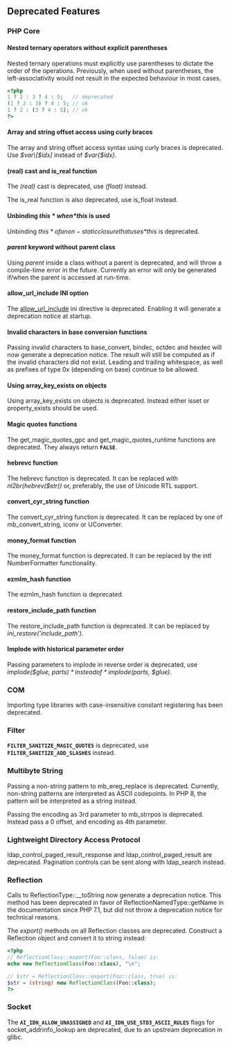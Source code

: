 Deprecated Features
-------------------

### PHP Core

#### Nested ternary operators without explicit parentheses

Nested ternary operations must explicitly use parentheses to dictate the
order of the operations. Previously, when used without parentheses, the
left-associativity would not result in the expected behaviour in most
cases.

``` php
<?php
1 ? 2 : 3 ? 4 : 5;   // deprecated
(1 ? 2 : 3) ? 4 : 5; // ok
1 ? 2 : (3 ? 4 : 5); // ok
?>
```

#### Array and string offset access using curly braces

The array and string offset access syntax using curly braces is
deprecated. Use *$var\[$idx\]* instead of *$var{$idx}*.

#### (real) cast and <span class="function">is\_real</span> function

The *(real)* cast is deprecated, use *(float)* instead.

The <span class="function">is\_real</span> function is also deprecated,
use <span class="function">is\_float</span> instead.

#### Unbinding *$this* when *$this* is used

Unbinding *$this* of a non-static closure that uses *$this* is
deprecated.

#### *parent* keyword without parent class

Using *parent* inside a class without a parent is deprecated, and will
throw a compile-time error in the future. Currently an error will only
be generated if/when the parent is accessed at run-time.

#### allow\_url\_include INI option

The <a href="/filesystem/setup.html#" class="link">allow_url_include</a>
ini directive is deprecated. Enabling it will generate a deprecation
notice at startup.

#### Invalid characters in base conversion functions

Passing invalid characters to <span
class="function">base\_convert</span>, <span
class="function">bindec</span>, <span class="function">octdec</span> and
<span class="function">hexdec</span> will now generate a deprecation
notice. The result will still be computed as if the invalid characters
did not exist. Leading and trailing whitespace, as well as prefixes of
type 0x (depending on base) continue to be allowed.

#### Using <span class="function">array\_key\_exists</span> on objects

Using <span class="function">array\_key\_exists</span> on objects is
deprecated. Instead either <span class="function">isset</span> or <span
class="function">property\_exists</span> should be used.

#### Magic quotes functions

The <span class="function">get\_magic\_quotes\_gpc</span> and <span
class="function">get\_magic\_quotes\_runtime</span> functions are
deprecated. They always return **`FALSE`**.

#### <span class="function">hebrevc</span> function

The <span class="function">hebrevc</span> function is deprecated. It can
be replaced with *nl2br(hebrev($str))* or, preferably, the use of
Unicode RTL support.

#### <span class="function">convert\_cyr\_string</span> function

The <span class="function">convert\_cyr\_string</span> function is
deprecated. It can be replaced by one of <span
class="function">mb\_convert\_string</span>, <span
class="function">iconv</span> or <span
class="classname">UConverter</span>.

#### <span class="function">money\_format</span> function

The <span class="function">money\_format</span> function is deprecated.
It can be replaced by the intl <span
class="classname">NumberFormatter</span> functionality.

#### <span class="function">ezmlm\_hash</span> function

The <span class="function">ezmlm\_hash</span> function is deprecated.

#### <span class="function">restore\_include\_path</span> function

The <span class="function">restore\_include\_path</span> function is
deprecated. It can be replaced by *ini\_restore('include\_path')*.

#### Implode with historical parameter order

Passing parameters to <span class="function">implode</span> in reverse
order is deprecated, use *implode($glue, $parts)* instead of
*implode($parts, $glue)*.

### COM

Importing type libraries with case-insensitive constant registering has
been deprecated.

### Filter

**`FILTER_SANITIZE_MAGIC_QUOTES`** is deprecated, use
**`FILTER_SANITIZE_ADD_SLASHES`** instead.

### Multibyte String

Passing a non-string pattern to <span
class="function">mb\_ereg\_replace</span> is deprecated. Currently,
non-string patterns are interpreted as ASCII codepoints. In PHP 8, the
pattern will be interpreted as a string instead.

Passing the encoding as 3rd parameter to <span
class="function">mb\_strrpos</span> is deprecated. Instead pass a 0
offset, and encoding as 4th parameter.

### Lightweight Directory Access Protocol

<span class="function">ldap\_control\_paged\_result\_response</span> and
<span class="function">ldap\_control\_paged\_result</span> are
deprecated. Pagination controls can be sent along with <span
class="function">ldap\_search</span> instead.

### Reflection

Calls to <span class="methodname">ReflectionType::\_\_toString</span>
now generate a deprecation notice. This method has been deprecated in
favor of <span class="methodname">ReflectionNamedType::getName</span> in
the documentation since PHP 7.1, but did not throw a deprecation notice
for technical reasons.

The *export()* methods on all <span class="classname">Reflection</span>
classes are deprecated. Construct a <span
class="classname">Reflection</span> object and convert it to string
instead:

``` php
<?php
// ReflectionClass::export(Foo::class, false) is:
echo new ReflectionClass(Foo::class), "\n";

// $str = ReflectionClass::export(Foo::class, true) is:
$str = (string) new ReflectionClass(Foo::class);
?>
```

### Socket

The **`AI_IDN_ALLOW_UNASSIGNED`** and **`AI_IDN_USE_STD3_ASCII_RULES`**
flags for <span class="function">socket\_addrinfo\_lookup</span> are
deprecated, due to an upstream deprecation in glibc.
